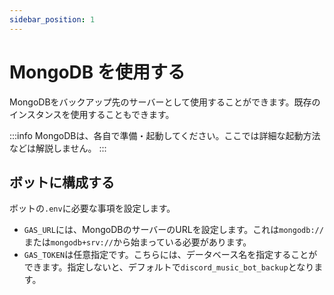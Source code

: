 ```yaml
---
sidebar_position: 1
---
```

# MongoDB を使用する
MongoDBをバックアップ先のサーバーとして使用することができます。既存のインスタンスを使用することもできます。

:::info
MongoDBは、各自で準備・起動してください。ここでは詳細な起動方法などは解説しません。
:::

## ボットに構成する
ボットの`.env`に必要な事項を設定します。  
- `GAS_URL`には、MongoDBのサーバーのURLを設定します。これは`mongodb://`または`mongodb+srv://`から始まっている必要があります。
- `GAS_TOKEN`は任意指定です。こちらには、データベース名を指定することができます。指定しないと、デフォルトで`discord_music_bot_backup`となります。
